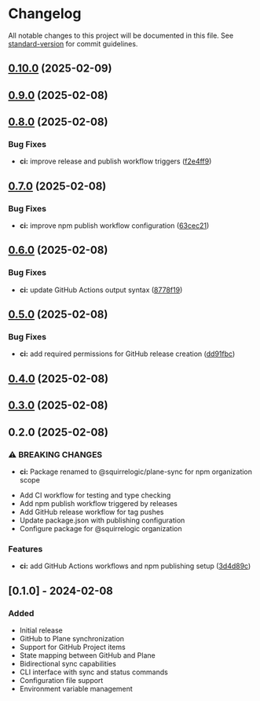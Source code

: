 # Changelog

All notable changes to this project will be documented in this file. See [standard-version](https://github.com/conventional-changelog/standard-version) for commit guidelines.

## [0.10.0](https://github.com/squirrelogic/plane-sync/compare/v0.9.0...v0.10.0) (2025-02-09)

## [0.9.0](https://github.com/squirrelogic/plane-sync/compare/v0.8.0...v0.9.0) (2025-02-08)

## [0.8.0](https://github.com/squirrelogic/plane-sync/compare/v0.7.0...v0.8.0) (2025-02-08)


### Bug Fixes

* **ci:** improve release and publish workflow triggers ([f2e4ff9](https://github.com/squirrelogic/plane-sync/commit/f2e4ff9ac1f5fee8fed6517714d286f69fccb2f0))

## [0.7.0](https://github.com/squirrelogic/plane-sync/compare/v0.6.0...v0.7.0) (2025-02-08)


### Bug Fixes

* **ci:** improve npm publish workflow configuration ([63cec21](https://github.com/squirrelogic/plane-sync/commit/63cec21fe527551a8e8512bb95cc200f1104d5e3))

## [0.6.0](https://github.com/squirrelogic/plane-sync/compare/v0.5.0...v0.6.0) (2025-02-08)


### Bug Fixes

* **ci:** update GitHub Actions output syntax ([8778f19](https://github.com/squirrelogic/plane-sync/commit/8778f19d651e916bf46b6f879c77c92294d2ea08))

## [0.5.0](https://github.com/squirrelogic/plane-sync/compare/v0.3.0...v0.5.0) (2025-02-08)


### Bug Fixes

* **ci:** add required permissions for GitHub release creation ([dd91fbc](https://github.com/squirrelogic/plane-sync/commit/dd91fbc50bd6373394d5d9f0d4550a03d38bbfc8))

## [0.4.0](https://github.com/squirrelogic/plane-sync/compare/v0.3.0...v0.4.0) (2025-02-08)

## [0.3.0](https://github.com/squirrelogic/plane-sync/compare/v0.2.0...v0.3.0) (2025-02-08)

## 0.2.0 (2025-02-08)


### ⚠ BREAKING CHANGES

* **ci:** Package renamed to @squirrelogic/plane-sync for npm organization scope

- Add CI workflow for testing and type checking
- Add npm publish workflow triggered by releases
- Add GitHub release workflow for tag pushes
- Update package.json with publishing configuration
- Configure package for @squirrelogic organization

### Features

* **ci:** add GitHub Actions workflows and npm publishing setup ([3d4d89c](https://github.com/squirrelogic/plane-sync/commit/3d4d89c4925498205f713b55ba3ccceb7a47a97a))

## [0.1.0] - 2024-02-08

### Added
- Initial release
- GitHub to Plane synchronization
- Support for GitHub Project items
- State mapping between GitHub and Plane
- Bidirectional sync capabilities
- CLI interface with sync and status commands
- Configuration file support
- Environment variable management
